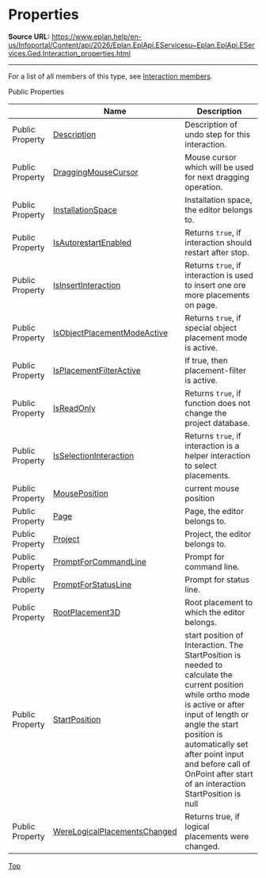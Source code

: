 # Properties

**Source URL:** https://www.eplan.help/en-us/Infoportal/Content/api/2026/Eplan.EplApi.EServicesu~Eplan.EplApi.EServices.Ged.Interaction_properties.html

---

For a list of all members of this type, see [Interaction members](Eplan.EplApi.EServicesu~Eplan.EplApi.EServices.Ged.Interaction_members.html).

Public Properties

|  | Name | Description |
| --- | --- | --- |
| Public Property | [Description](Eplan.EplApi.EServicesu~Eplan.EplApi.EServices.Ged.Interaction~Description.html) | Description of undo step for this interaction. |
| Public Property | [DraggingMouseCursor](Eplan.EplApi.EServicesu~Eplan.EplApi.EServices.Ged.Interaction~DraggingMouseCursor.html) | Mouse cursor which will be used for next dragging operation. |
| Public Property | [InstallationSpace](Eplan.EplApi.EServicesu~Eplan.EplApi.EServices.Ged.Interaction~InstallationSpace.html) | Installation space, the editor belongs to. |
| Public Property | [IsAutorestartEnabled](Eplan.EplApi.EServicesu~Eplan.EplApi.EServices.Ged.Interaction~IsAutorestartEnabled.html) | Returns `true`, if interaction should restart after stop. |
| Public Property | [IsInsertInteraction](Eplan.EplApi.EServicesu~Eplan.EplApi.EServices.Ged.Interaction~IsInsertInteraction.html) | Returns `true`, if interaction is used to insert one ore more placements on page. |
| Public Property | [IsObjectPlacementModeActive](Eplan.EplApi.EServicesu~Eplan.EplApi.EServices.Ged.Interaction~IsObjectPlacementModeActive.html) | Returns `true`, if special object placement mode is active. |
| Public Property | [IsPlacementFilterActive](Eplan.EplApi.EServicesu~Eplan.EplApi.EServices.Ged.Interaction~IsPlacementFilterActive.html) | If true, then placement-filter is active. |
| Public Property | [IsReadOnly](Eplan.EplApi.EServicesu~Eplan.EplApi.EServices.Ged.Interaction~IsReadOnly.html) | Returns `true`, if function does not change the project database. |
| Public Property | [IsSelectionInteraction](Eplan.EplApi.EServicesu~Eplan.EplApi.EServices.Ged.Interaction~IsSelectionInteraction.html) | Returns `true`, if interaction is a helper interaction to select placements. |
| Public Property | [MousePosition](Eplan.EplApi.EServicesu~Eplan.EplApi.EServices.Ged.Interaction~MousePosition.html) | current mouse position |
| Public Property | [Page](Eplan.EplApi.EServicesu~Eplan.EplApi.EServices.Ged.Interaction~Page.html) | Page, the editor belongs to. |
| Public Property | [Project](Eplan.EplApi.EServicesu~Eplan.EplApi.EServices.Ged.Interaction~Project.html) | Project, the editor belongs to. |
| Public Property | [PromptForCommandLine](Eplan.EplApi.EServicesu~Eplan.EplApi.EServices.Ged.Interaction~PromptForCommandLine.html) | Prompt for command line. |
| Public Property | [PromptForStatusLine](Eplan.EplApi.EServicesu~Eplan.EplApi.EServices.Ged.Interaction~PromptForStatusLine.html) | Prompt for status line. |
| Public Property | [RootPlacement3D](Eplan.EplApi.EServicesu~Eplan.EplApi.EServices.Ged.Interaction~RootPlacement3D.html) | Root placement to which the editor belongs. |
| Public Property | [StartPosition](Eplan.EplApi.EServicesu~Eplan.EplApi.EServices.Ged.Interaction~StartPosition.html) | start position of Interaction. The StartPosition is needed to calculate the current position while ortho mode is active or after input of length or angle the start position is automatically set after point input and before call of OnPoint after start of an interaction StartPosition is null |
| Public Property | [WereLogicalPlacementsChanged](Eplan.EplApi.EServicesu~Eplan.EplApi.EServices.Ged.Interaction~WereLogicalPlacementsChanged.html) | Returns true, if logical placements were changed. |

[Top](#top)
